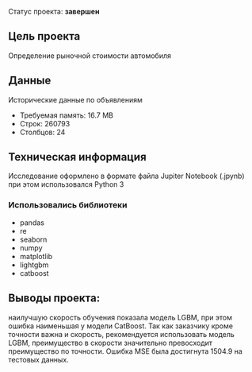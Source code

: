 Статус проекта: **завершен**

## Цель проекта
Определение рыночной стоимости автомобиля

## Данные

Исторические данные по объявлениям


- Требуемая память: 16.7 MB
- Строк: 260793
- Столбцов: 24

## Техническая информация

Исследование оформлено в формате файла Jupiter Notebook (.jpynb)
при этом использовался Python 3

### Использовались библиотеки
- pandas
- re
- seaborn
- numpy
- matplotlib
- lightgbm
- catboost

## Выводы проекта:
наилучшую скорость обучения показала модель LGBM, при этом ошибка наименьшая у модели CatBoost. Так как заказчику кроме точности важна и скорость, рекомендуется использовать модель LGBM, преимущество в скорости значительно превосходит преимущество по точности. Ошибка MSE была достигнута 1504.9 на тестовых данных.
